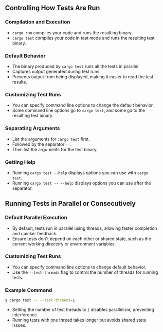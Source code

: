 ## Controlling How Tests Are Run

### Compilation and Execution

- `cargo run` compiles your code and runs the resulting binary.
- `cargo test` compiles your code in test mode and runs the resulting test binary.

### Default Behavior

- The binary produced by `cargo test` runs all the tests in parallel.
- Captures output generated during test runs.
- Prevents output from being displayed, making it easier to read the test results.

### Customizing Test Runs

- You can specify command line options to change the default behavior.
- Some command line options go to `cargo test`, and some go to the resulting test binary.

### Separating Arguments

- List the arguments for `cargo test` first.
- Followed by the separator `--`.
- Then list the arguments for the test binary.

### Getting Help

- Running `cargo test --help` displays options you can use with `cargo test`.
- Running `cargo test -- --help` displays options you can use after the separator.

## Running Tests in Parallel or Consecutively

### Default Parallel Execution

- By default, tests run in parallel using threads, allowing faster completion and quicker feedback.
- Ensure tests don't depend on each other or shared state, such as the current working directory or environment variables.

### Customizing Test Runs

- You can specify command line options to change default behavior.
- Use the `--test-threads` flag to control the number of threads for running tests.

### Example Command

```sh
$ cargo test -- --test-threads=1
```

- Setting the number of test threads to `1` disables parallelism, preventing interference.
- Running tests with one thread takes longer but avoids shared state issues.
